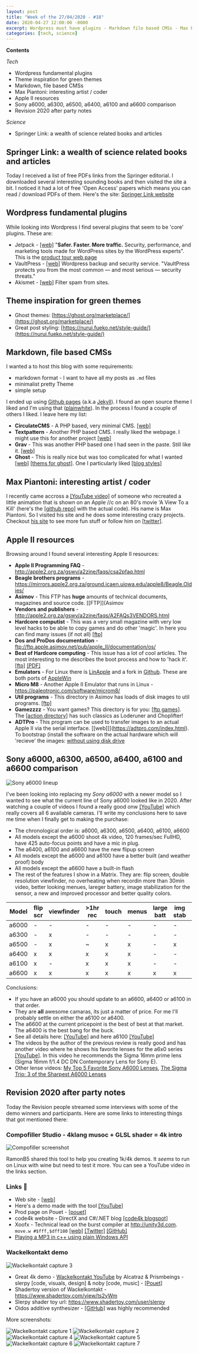```yaml
---
layout: post
title: "Week of the 27/04/2020 - #18"
date: 2020-04-27 12:00:00 -0000
excerpt: Wordpress must have plugins - Markdown file based CMSs - Max Piantoni - SpringerLink science articles hub.
categories: [tech, science]
---
```


**Contents**

*Tech*

- Wordpress fundamental plugins
- Theme inspiration for green themes
- Markdown, file based CMSs
- Max Piantoni: interesting artist / coder
- Apple II resources
- Sony a6000, a6300, a6500, a6400, a6100 and a6600 comparison
- Revision 2020 after party notes

*Science*

- Springer Link: a wealth of science related books and articles

## Springer Link: a wealth of science related books and articles

Today I received a list of free PDFs links from the Springer editorial. I downloaded several interesting sounding books and then visited the site a bit. I noticed it had a lot of free 'Open Access' papers which means you can read / download PDFs of them. Here's the site: [Springer Link website](https://link.springer.com/)



## Wordpress fundamental plugins

While looking into Wordpress I find several plugins that seem to be 'core' plugins. These are:

- Jetpack - [[web]](https://jetpack.com/) "**Safer. Faster. More traffic.** Security, performance, and marketing tools made for WordPress sites by the WordPress experts". This is the [product tour web page](https://jetpack.com/features/)
- VaultPress - [[web]](https://vaultpress.com/) Wordpress backup and security service. "VaultPress protects you from the most common — and most serious — security threats."
- Akismet  - [[web]](https://akismet.com/) Filter spam from sites.

## Theme inspiration for green themes

- Ghost themes: [https://ghost.org/marketplace/](https://ghost.org/marketplace/)
- Great post styling: [https://nurui.fueko.net/style-guide/](https://nurui.fueko.net/style-guide/) 

## Markdown, file based CMSs

I wanted a to host this blog with some requirements:
- markdown format - I want to have all my posts as `.md` files
- minimalist pretty Theme
- simple setup

I ended up using [Github pages](https://pages.github.com/) (a.k.a [Jekyll](https://jekyllrb.com/)). I found an open source theme I liked and I'm using that ([plainwhite](https://github.com/thelehhman/plainwhite-jekyll)). In the process I found a couple of others I liked. I leave here my list:

- **CirculateCMS** - A PHP based, very minimal CMS. [[web]](https://circulatecms.com/)
- **Textpattern** - Another PHP based CMS. I really liked the webpage. I might use this for another project [[web]](https://textpattern.com/)
- **Grav** - This was another PHP based one I had seen in the paste. Still like it. [[web]](https://getgrav.org/)
- **Ghost** - This is really nice but was too complicated for what I wanted [[web]](https://ghost.org/) [[thems for ghost]](https://ghost.org/marketplace/). One I particularly liked [[blog styles]](https://nurui.fueko.net/style-guide/)

## Max Piantoni: interesting artist / coder

I recently came accross a [[YouTube video]](https://www.youtube.com/watch?v=YGVfwEEjRfs) of someone who recreated a little animation that is shown on an Apple //c on an 80's movie 'A View To a Kill' (here's the [[github repo]](https://github.com/MaxPiantoni/View-To-A-Kill) with the actual code). His name is Max Piantoni. So I visited his site and he does some interesting crazy projects. Checkout [his site](https://www.maxpiantoni.com/) to see more fun stuff or follow him on [[twitter]](https://twitter.com/maxpiantoni).

## Apple II resources

Browsing around I found several interesting Apple II resources:

- **Apple II Programming FAQ** - http://apple2.org.za/gswv/a2zine/faqs/csa2pfaq.html
- **Beagle brothers programs** - https://mirrors.apple2.org.za/ground.icaen.uiowa.edu/apple8/Beagle.Oldies/
- **Asimov** - This FTP has **huge** amounts of technical documents, magazines and source code. [[FTP]](Asimov
- **Vendors and publishers** - http://apple2.org.za/gswv/a2zine/faqs/A2FAQs3VENDORS.html
- **Hardcore computist** - This was a very small magazine with very low level hacks to be able to copy games and do other 'magic'. In here you can find many issues (if not all) [[ftp]](ftp://ftp.apple.asimov.net/pub/apple_II/documentation/magazines/hardcore_computist/)
- **Dos and ProDos documentation** - ftp://ftp.apple.asimov.net/pub/apple_II/documentation/os/
- **Best of Hardcore computing** - This issue has a lot of cool articles. The most interesting to me describes the boot process and how to 'hack it'. [[ftp]](ftp://ftp.apple.asimov.net/pub/apple_II/documentation/magazines/hardcore_computing/best.of.pdf) [[PDF]](files/2020-04-27/best.of.pdf)
- **Emulators** - For Linux there is [LinApple](http://linapple.sourceforge.net/) and a fork in [Github](https://github.com/dabonetn/linapple-pie). These are both ports of [AppleWin](https://github.com/AppleWin)
- **Micro M8** - Another Apple II Emulator that runs in Linux - https://paleotronic.com/software/microm8/
- **Util programs** - This directory in Asimov has loads of disk images to util programs. [[ftp]](ftp://ftp.apple.asimov.net/pub/apple_II/images/disk_utils/)
- **Gamezzzz** - You want games? This directory is for you: [[ftp games]](ftp://ftp.apple.asimov.net/pub/apple_II/images/games/). The [[action directory]](ftp://ftp.apple.asimov.net/pub/apple_II/images/games/action/) has such classics as Loderuner and Choplifter!
- **ADTPro** - This program can be used to transfer images to an actual Apple II via the serial interface. [[web]]](https://adtpro.com/index.html). To bootstrap (install the software on the actual hardware which will 'recieve' the images: [without using disk drive](https://adtpro.com/bootstrap.html#Starting_with_Virtual_Serial_Drive)

## Sony a6000, a6300, a6500, a6400, a6100 and a6600 comparison

![Sony a6000 lineup](/assets/imgs/2020-04-27/a6000-line.png)

I've been looking into replacing my *Sony a6000* with a newer model so I wanted to see what the current line of Sony a6000 looked like in 2020. After watching a couple of videos I found a really good onw [[YouTube]](https://www.youtube.com/watch?v=2Daqp35zNj0) which really covers all 6 available cameras. I'll write my conclusions here to save me time when I finally get to making the purchase:
- The chronological order is: a6000, a6300, a6500, a6400, a6100, a6600
- All models except the a6000 shoot 4k video, 120 frames/sec FullHD, have 425 auto-focus points and have a mic in plug.
- The a6400, a6100 and a6600 have the new flipup screen
- All models except the a6000 and a6100 have a better built (and weather proof) body
- All models except the a6600 have a built-in flash
- The rest of the features I show in a Matrix. They are: flip screen, double resolution viewfinder, no overheating when recordin more than 30min video, better looking menues, lareger battery, image stabilization for the sensor, a new and improved processor and better quality colors.

|Model|flip scr|viewfinder|>1hr rec|touch|menus|large batt|img stab|processor|colors|
|-----|----|----|----|----|----|----|----|----|----|
|a6000|-|-|-|-|-|-|-|-|-|
|a6300|-|x|-|-|-|-|-|-|-|
|a6500|-|x|~|x|x|-|x|-|-|
|a6400|x|x|x|x|x|-|-|x|x|
|a6100|x|-|x|x|x|-|-|x|x|
|a6600|x|x|x|x|x|x|x|x|x|

Conclusions:

- If you have an a6000 you should update to an a6600, a6400 or a6100 in that order.
- They are **all** awesome camaras, its just a matter of price. For me I'll probably settle on either the a6100 or a6400.
- The a6600 at the current pricepoint is the best of best at that market. The a6400 is the best bang for the buck.
- See all details here: [[YouTube]](https://www.youtube.com/watch?v=2Daqp35zNj0) and here a6100 [[YouTube]](https://www.youtube.com/watch?v=waOMbQXhHaE)
- The videos by the author of the previous review is really good and has another video where he shows his favorite lenses for the a6x0 series [[YouTube]](https://www.youtube.com/watch?v=_5pTS5TN78I). In this video he recommends the Sigma 16mm prime lens (Sigma 16mm f/1.4 DC DN Contemporary Lens for Sony E).
- Other lense videos: [My Top 5 Favorite Sony A6000 Lenses](https://www.youtube.com/watch?v=Ar-h490gxbc), [The Sigma Trio: 3 of the Sharpest A6000 Lenses](https://www.youtube.com/watch?v=vWCpBH8aQCI)

##  Revision 2020 after party notes

Today the Revision people streamed some interviews with some of the demo winners and participants. Here are some links to interesting things that got mentioned there:

### Compofiller Studio - 4klang musoc + GLSL shader = 4k intro

![Compofiller screenshot](/assets/imgs/2020-04-27/compofiller_studio_screenshot_800.jpeg)

RamonB5 shared this tool to help you creating 1k/4k demos. It *seems* to run on Linux with wine but need to test it more. You can see a YouTube video in the links section.

### Links 🔗

- Web site - [[web]](http://www.kameli.net/compofillerstudio/)
- Here's a demo made with the tool [[YouTube]](https://www.youtube.com/watch?v=FM5LNNL2jHQ)
- Prod page on Pouet - [[pouet]](https://www.pouet.net/prod.php?which=83869)
- code4k website - DirectX and C#/.NET blog [[code4k blogspot]](http://code4k.blogspot.com/)
- Xoofx - Technical lead on the burst compiler at http://unity3d.com. `move.w #$fff,$dff180` [[web]](https://xoofx.com) [[Twitter]](https://twitter.com/xoofx) [[GitHub]](https://github.com/xoofx)
- [Playing a MP3 in c++ using plain Windows API](https://xoofx.com/blog/2010/05/21/playing-mp3-in-c-using-plain-windows/)


### Wackelkontakt demo

![Wackelkontakt capture 3](/assets/imgs/2020-04-27/wackelkontakt-03.png)

- Great 4k demo - [Wackelkontakt YouTube](https://www.youtube.com/watch?v=vAh7RJxTavY&list=PLr8dKmx4nsukoxtKkCD1OWzXpJK6DOKMi&index=14) by Alcatraz & Prismbeings - slerpy [code, visuals, design] & noby [code, music] - [[Pouet]](https://www.pouet.net/prod.php?which=85220)
- Shadertoy version of Wackelkontakt - https://www.shadertoy.com/view/ts2yWm
- Slerpy shader toy url: https://www.shadertoy.com/user/slerpy
- Oidos additive synthesizer - [[GitHub]](https://github.com/askeksa/Oidos) was highly recommended

More screenshots:

![Wackelkontakt capture 1](/assets/imgs/2020-04-27/wackelkontakt-01.png)
![Wackelkontakt capture 2](/assets/imgs/2020-04-27/wackelkontakt-02.png)
![Wackelkontakt capture 4](/assets/imgs/2020-04-27/wackelkontakt-04.png)
![Wackelkontakt capture 5](/assets/imgs/2020-04-27/wackelkontakt-05.png)
![Wackelkontakt capture 6](/assets/imgs/2020-04-27/wackelkontakt-06.png)
![Wackelkontakt capture 7](/assets/imgs/2020-04-27/wackelkontakt-07.png)



